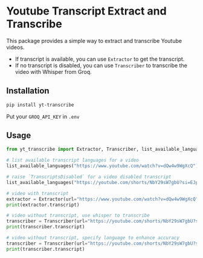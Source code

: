# Youtube Transcript Extract and Transcribe

This package provides a simple way to extract and transcribe Youtube videos.

- If transcript is available, you can use `Extractor` to get the transcript.
- If no transcript is disabled, you can use `Transcriber` to transcribe the video with Whisper from Groq.

## Installation

```bash
pip install yt-transcribe
```

Put your `GROQ_API_KEY` in `.env`

## Usage

```python
from yt_transcribe import Extractor, Transcriber, list_available_languages

# list available transcript languages for a video
list_available_languages("https://www.youtube.com/watch?v=dQw4w9WgXcQ") # ["en"]

# raise `TranscriptsDisabled` for a video disabled transcript
list_available_languages("https://youtube.com/shorts/NbY29sW7gbU?si=EJpsZdXvUArCIBr3") # raise

# video with transcript
extractor = Extractor(url="https://www.youtube.com/watch?v=dQw4w9WgXcQ")
print(extractor.transcript)

# video without transcript, use whisper to transcribe
transcriber = Transcriber(url="https://youtube.com/shorts/NbY29sW7gbU?si=EJpsZdXvUArCIBr3")
print(transcriber.transcript)

# video without transcript, specify language to enhance accuracy
transcriber = Transcriber(url="https://youtube.com/shorts/NbY29sW7gbU?si=EJpsZdXvUArCIBr3", lang="zh")
print(transcriber.transcript)
```
